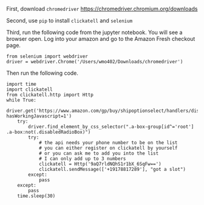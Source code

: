 First, download `chromedriver` https://chromedriver.chromium.org/downloads

Second, use `pip` to install `clickatell` and `selenium`

Third, run the following code from the jupyter notebook. You will see a browser open. Log into your amazon and go to the Amazon Fresh checkout page.
```
from selenium import webdriver
driver = webdriver.Chrome('/Users/wmo402/Downloads/chromedriver')
```

Then run the following code.
```
import time
import clickatell
from clickatell.http import Http
while True:
    driver.get('https://www.amazon.com/gp/buy/shipoptionselect/handlers/display.html?hasWorkingJavascript=1')
    try:
        driver.find_element_by_css_selector(".a-box-group[id^='root'] .a-box:not(.disabledRadioBox)")
        try:
            # the api needs your phone number to be on the list
            # you can either register on clickatell by yourself
            # or you can ask me to add you into the list
            # I can only add up to 3 numbers
            clickatell = Http('9aQ7rldNQhS1r1bX_6SqFw==')
            clickatell.sendMessage(['+19178817289'], "got a slot")
        except:
            pass
    except:
        pass
    time.sleep(30)
```
